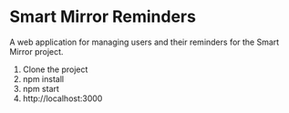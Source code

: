 # Smart Mirror Reminders
A web application for managing users and their reminders for the Smart Mirror project.

1. Clone the project
2. npm install
3. npm start
4. http://localhost:3000
